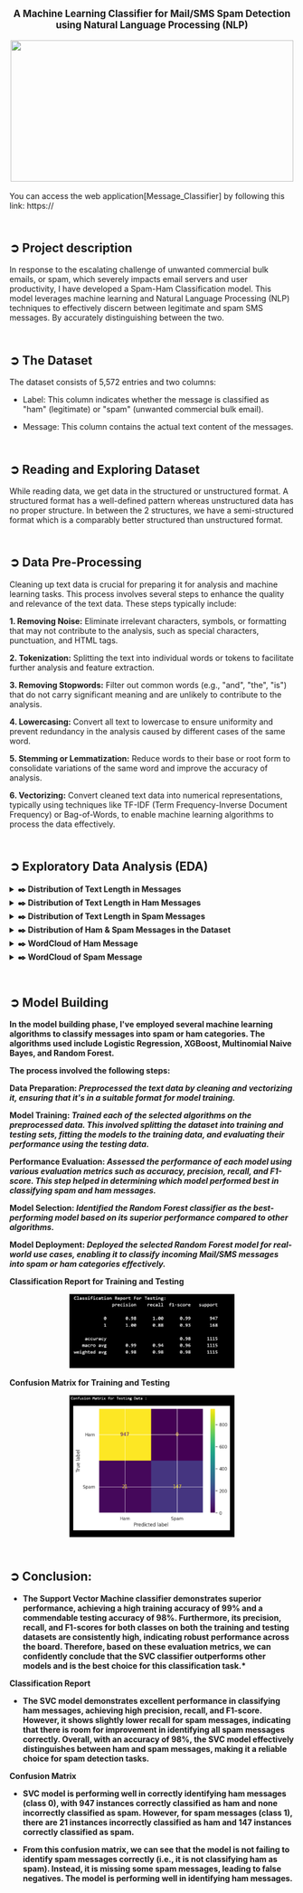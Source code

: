 <p align="center" style="font-size: larger; font-weight: bold;">
  <strong>A Machine Learning Classifier for Mail/SMS Spam Detection using Natural Language Processing (NLP)</strong>
</p>

<p align="center">
  <img src='https://img.hotimg.com/Untitled-design-2.gif' width='500' height='250' />
</p>
You can access the web application[Message_Classifier] by following this link: https://


## <br>**➲ Project description**
In response to the escalating challenge of unwanted commercial bulk emails, or spam, which severely impacts email servers and user productivity,  I have developed a Spam-Ham Classification model. This model leverages machine learning and Natural Language Processing (NLP) techniques to effectively discern between legitimate and spam SMS messages. By accurately distinguishing between the two.

## <br>**➲ The Dataset**
The dataset consists of 5,572 entries and two columns:

* Label: This column indicates whether the message is classified as "ham" (legitimate) or "spam" (unwanted commercial bulk email).

* Message: This column contains the actual text content of the messages.

## <br>**➲ Reading and Exploring Dataset**
While reading data, we get data in the structured or unstructured format. A structured format has a well-defined pattern whereas unstructured data has no proper structure. In between the 2 structures, we have a semi-structured format which is a comparably better structured than unstructured format.

## <br>**➲ Data Pre-Processing**
Cleaning up text data is crucial for preparing it for analysis and machine learning tasks. This process involves several steps to enhance the quality and relevance of the text data. These steps typically include:


  **1. Removing Noise:**
  Eliminate irrelevant characters, symbols, or formatting that may not contribute to the analysis, such as special characters, punctuation, and HTML tags.
  
  **2. Tokenization:**
  Splitting the text into individual words or tokens to facilitate further analysis and feature extraction.
  
  **3. Removing Stopwords:**
  Filter out common words (e.g., "and", "the", "is") that do not carry significant meaning and are unlikely to contribute to the analysis.
  
  **4. Lowercasing:**
  Convert all text to lowercase to ensure uniformity and prevent redundancy in the analysis caused by different cases of the same word.
  
  **5. Stemming or Lemmatization:**
  Reduce words to their base or root form to consolidate variations of the same word and improve the accuracy of analysis.
  
  **6. Vectorizing:**
  Convert cleaned text data into numerical representations, typically using techniques like TF-IDF (Term Frequency-Inverse Document Frequency) or Bag-of-Words, 
  to enable machine learning algorithms to process the data effectively.

## <br>**➲ Exploratory Data Analysis (EDA)**
<details>
       <summary>
              <strong>​✒️<Click here to see :</strong> Distribution of Text Length in Messages
       </summary>
                     <p align='center'>
                            <img src='https://github.com/Shuhaib73/NLP_Message-Spam-Ham_Classification/blob/main/Text_Distribution.png' style='width: 70%;' />
                     </p>
</details>

<details>
       <summary>
              <strong>​✒️<Click here to see :</strong> Distribution of Text Length in Ham Messages
       </summary>
                     <p align='center'>
                            <img src='https://github.com/Shuhaib73/NLP_Message-Spam-Ham_Classification/blob/main/Ham_dirstribution.png' style='width: 70%;' />
                     </p>
</details>

<details>
       <summary>
              <strong>​✒️<Click here to see :</strong> Distribution of Text Length in Spam Messages
       </summary>
                     <p align='center'>
                            <img src='https://github.com/Shuhaib73/NLP_Message-Spam-Ham_Classification/blob/main/spam_distribution.png' style='width: 70%;' />
                     </p>
</details>

<details>
       <summary>
              <strong>​✒️<Click here to see :</strong> Distribution of Ham & Spam Messages in the Dataset
       </summary>
                     <p align='center'>
                            <img src='https://github.com/Shuhaib73/NLP_Message-Spam-Ham_Classification/blob/main/Ham_spam_dis.png' style='width: 50%;' />
                     </p>
</details>

<details>
       <summary>
              <strong>​✒️<Click here to see :</strong> WordCloud of Ham Message
       </summary>
                     <p align='center'>
                            <img src='https://github.com/Shuhaib73/NLP_Message-Spam-Ham_Classification/blob/main/ham_wordcloud.png' style='width: 70%;' />
                     </p>
</details>

<details>
       <summary>
              <strong>​✒️<Click here to see :</strong> WordCloud of Spam Message
       </summary>
                     <p align='center'>
                            <img src='https://github.com/Shuhaib73/NLP_Message-Spam-Ham_Classification/blob/main/spam_wordcloud.png' style='width: 70%;' />
                     </p>
</details>


## <br>**➲ Model Building**

In the model building phase, I've employed several machine learning algorithms to classify messages into spam or ham categories. The algorithms used include Logistic Regression, XGBoost, Multinomial Naive Bayes, and Random Forest.

The process involved the following steps:

**Data Preparation:** *Preprocessed the text data by cleaning and vectorizing it, ensuring that it's in a suitable format for model training.*

**Model Training:** *Trained each of the selected algorithms on the preprocessed data. This involved splitting the dataset into training and testing sets, fitting the models to the training data, and evaluating their performance using the testing data.*

**Performance Evaluation:** *Assessed the performance of each model using various evaluation metrics such as accuracy, precision, recall, and F1-score. This step helped in determining which model performed best in classifying spam and ham messages.*

**Model Selection:** *Identified the Random Forest classifier as the best-performing model based on its superior performance compared to other algorithms.*

**Model Deployment:** *Deployed the selected Random Forest model for real-world use cases, enabling it to classify incoming Mail/SMS messages into spam or ham categories effectively.*

**Classification Report for Training and Testing**
<p align='center'>
      <img src='https://github.com/Shuhaib73/NLP_Message_Spam-Ham_Classification/blob/main/images/Report1.png' style='width: 58%;' />
</p>


**Confusion Matrix for Training and Testing**
<p align='center'>
      <img src='https://github.com/Shuhaib73/NLP_Message_Spam-Ham_Classification/blob/main/images/testing_cls1.png' style='width: 58%;' />
</p>


## <br>**➲ Conclusion:**

* **The Support Vector Machine classifier** demonstrates superior performance, achieving a high training accuracy of **99%** and a commendable testing accuracy of **98%**. Furthermore, its precision, recall, and F1-scores for both classes on both the training and testing datasets are consistently high, indicating robust performance across the board. Therefore, based on these evaluation metrics, we can confidently conclude that the SVC classifier outperforms other models and is the best choice for this classification task.*

**Classification Report**

-  The SVC model demonstrates excellent performance in classifying ham messages, achieving high precision, recall, and F1-score. However, it shows slightly lower recall for spam messages, indicating that there is room for improvement in identifying all spam messages correctly. Overall, with an accuracy of 98%, the SVC model effectively distinguishes between ham and spam messages, making it a reliable choice for spam detection tasks.

**Confusion Matrix**

- SVC model is performing well in correctly identifying ham messages (class 0), with 947 instances correctly classified as ham and none incorrectly classified as spam. However, for spam messages (class 1), there are 21 instances incorrectly classified as ham and 147 instances correctly classified as spam.

- From this confusion matrix, we can see that the model is not failing to identify spam messages correctly (i.e., it is not classifying ham as spam). Instead, it is missing some spam messages, leading to false negatives. The model is performing well in identifying ham messages.
